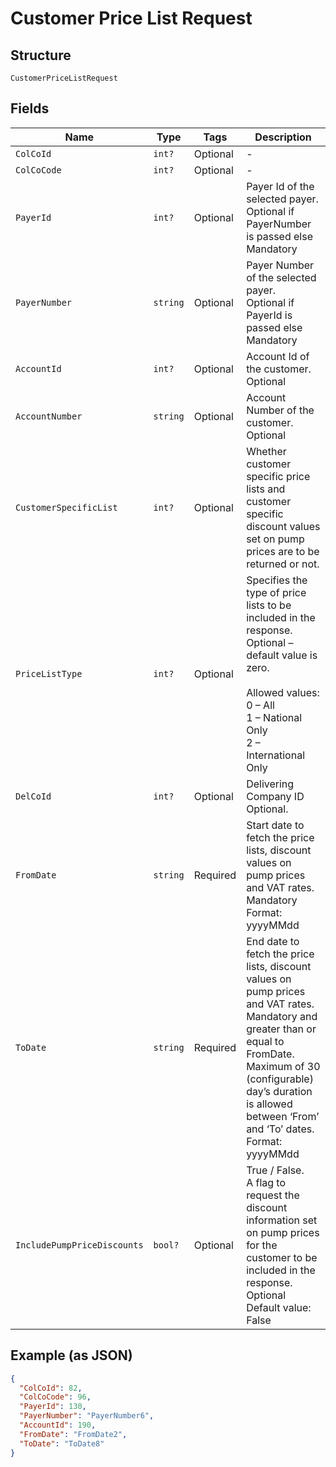 
# Customer Price List Request

## Structure

`CustomerPriceListRequest`

## Fields

| Name | Type | Tags | Description |
|  --- | --- | --- | --- |
| `ColCoId` | `int?` | Optional | - |
| `ColCoCode` | `int?` | Optional | - |
| `PayerId` | `int?` | Optional | Payer Id of the selected payer.<br>Optional if PayerNumber is passed else Mandatory |
| `PayerNumber` | `string` | Optional | Payer Number of the selected payer.<br>Optional if PayerId is passed else Mandatory |
| `AccountId` | `int?` | Optional | Account Id of the customer.<br>Optional |
| `AccountNumber` | `string` | Optional | Account Number of the customer.<br>Optional |
| `CustomerSpecificList` | `int?` | Optional | Whether customer specific price lists and customer specific discount values set on pump prices are to be returned or not. |
| `PriceListType` | `int?` | Optional | Specifies the type of price lists to be included in the response.<br>Optional – default value is zero.<br><br>Allowed values:<br>0 – All<br>1 – National Only<br>2 – International Only |
| `DelCoId` | `int?` | Optional | Delivering Company ID<br>Optional. |
| `FromDate` | `string` | Required | Start date to fetch the price lists, discount values on pump prices and VAT rates.<br>Mandatory<br>Format: yyyyMMdd |
| `ToDate` | `string` | Required | End date to fetch the price lists, discount values on pump prices and VAT rates.<br>Mandatory and greater than or equal to FromDate.<br>Maximum of 30 (configurable) day’s duration is allowed between ‘From’ and ‘To’ dates.<br>Format: yyyyMMdd |
| `IncludePumpPriceDiscounts` | `bool?` | Optional | True / False.<br>A flag to request the discount information set on pump prices for the customer to be included in the response.<br>Optional<br>Default value: False |

## Example (as JSON)

```json
{
  "ColCoId": 82,
  "ColCoCode": 96,
  "PayerId": 130,
  "PayerNumber": "PayerNumber6",
  "AccountId": 190,
  "FromDate": "FromDate2",
  "ToDate": "ToDate8"
}
```

